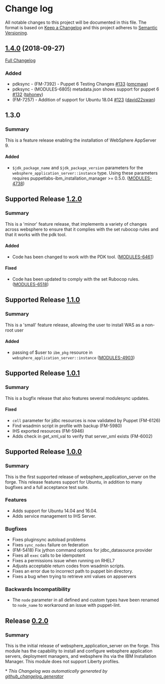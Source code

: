 # Change log

All notable changes to this project will be documented in this file. The format is based on [Keep a Changelog](http://keepachangelog.com/en/1.0.0/) and this project adheres to [Semantic Versioning](http://semver.org).

## [1.4.0](https://github.com/puppetlabs/puppetlabs-websphere_application_server/tree/1.4.0) (2018-09-27)

[Full Changelog](https://github.com/puppetlabs/puppetlabs-websphere_application_server/compare/1.3.0...1.4.0)

### Added

- pdksync - \(FM-7392\) - Puppet 6 Testing Changes [\#133](https://github.com/puppetlabs/puppetlabs-websphere_application_server/pull/133) ([pmcmaw](https://github.com/pmcmaw))
- pdksync - \(MODULES-6805\) metadata.json shows support for puppet 6 [\#132](https://github.com/puppetlabs/puppetlabs-websphere_application_server/pull/132) ([tphoney](https://github.com/tphoney))
- \(FM-7257\) - Addition of support for Ubuntu 18.04 [\#123](https://github.com/puppetlabs/puppetlabs-websphere_application_server/pull/123) ([david22swan](https://github.com/david22swan))

## 1.3.0
### Summary
This is a feature release enabling the installation of WebSphere AppServer 9.

#### Added
- `$jdk_package_name` and `$jdk_package_version` parameters for the `websphere_application_server::instance` type. Using these parameters requires puppetlabs-ibm_installation_manager >= 0.5.0. ([MODULES-4738](https://tickets.puppet.com/browse/MODULES-4738))

## Supported Release [1.2.0]
### Summary
This is a 'minor' feature release, that implements a variety of changes across websphere to ensure that it complies with the set rubocop rules and that it works with the pdk tool.

#### Added
- Code has been changed to work with the PDK tool. ([MODULES-6461](https://tickets.puppetlabs.com/browse/MODULES-6461))

#### Fixed
- Code has been updated to comply with the set Rubocop rules. ([MODULES-6518](https://tickets.puppetlabs.com/browse/MODULES-6518))

## Supported Release [1.1.0]
### Summary
This is a 'small' feature release, allowing the user to install WAS as a non-root user

#### Added
- passing of $user to `ibm_pkg` resource in `websphere_application_server::instance` ([MODULES-4903](https://tickets.puppetlabs.com/browse/MODULES-4903))

## Supported Release [1.0.1]
### Summary
This is a bugfix release that also features several modulesync updates.

#### Fixed
- `cell` parameter for jdbc resources is now validated by Puppet (FM-6126)
- Find wsadmin script in profile with backup (FM-5980)
- IHS exported resources (FM-5946)
- Adds check in get_xml_val to verify that server_xml exists (FM-6002)

## Supported Release [1.0.0]
### Summary
This is the first supported release of websphere_application_server on the forge. This release features support for Ubuntu, in addition to many bugfixes and a full acceptance test suite.

### Features
- Adds support for Ubuntu 14.04 and 16.04.
- Adds service management to IHS Server.

### Bugfixes
- Fixes pluginsync autoload problems
- Fixes `sync_nodes` failure on federation
- (FM-5418) Fix jython command options for jdbc_datasource provider
- Fixes all `exec` calls to be idempotent
- Fixes a permissions issue when running on RHEL7
- Adjusts acceptable return codes from wsadmin scripts.
- Fixes an error due to incorrect path to puppet bin directory.
- Fixes a bug when trying to retrieve xml values on appservers

### Backwards Incompatibility
- The `node` parameter in all defined and custom types have been renamed to `node_name` to workaround an issue with puppet-lint.


## Release [0.2.0]
### Summary
This is the initial release of websphere_application_server on the forge. This module has the capability to install and configure websphere application servers, deployment managers, and websphere ihs via the IBM Installation Manager. This module does not support Liberty profiles.


[1.3.0]:https://github.com/puppetlabs/puppetlabs-websphere_application_server/compare/1.2.0...1.3.0
[1.2.0]:https://github.com/puppetlabs/puppetlabs-websphere_application_server/compare/1.1.0...1.2.0
[1.1.0]:https://github.com/puppetlabs/puppetlabs-websphere_application_server/compare/1.0.1...1.1.0
[1.0.1]:https://github.com/puppetlabs/puppetlabs-websphere_application_server/compare/1.0.0...1.0.1
[1.0.0]:https://github.com/puppetlabs/puppetlabs-websphere_application_server/compare/0.2.0...1.0.0
[0.2.0]:https://github.com/puppetlabs/puppetlabs-websphere_application_server/compare/829cca4209d870355980f7cba40c9ce1db2c4573...0.2.0


\* *This Changelog was automatically generated by [github_changelog_generator](https://github.com/skywinder/Github-Changelog-Generator)*
